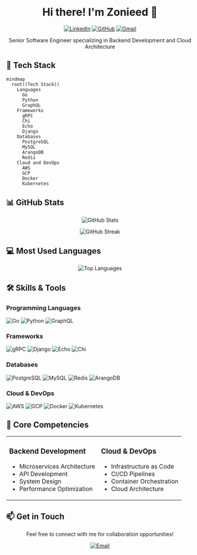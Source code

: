 <div align="center">

# Hi there! I'm Zonieed 👋

[![LinkedIn](https://img.shields.io/badge/LinkedIn-0077B5?style=for-the-badge&logo=linkedin&logoColor=white)](https://linkedin.com/in/zonieedhossain)
[![GitHub](https://img.shields.io/badge/GitHub-100000?style=for-the-badge&logo=github&logoColor=white)](https://github.com/zonieedhossain)
[![Gmail](https://img.shields.io/badge/Gmail-D14836?style=for-the-badge&logo=gmail&logoColor=white)](mailto:zonieed.uap@gmail.com)

Senior Software Engineer specializing in Backend Development and Cloud Architecture

</div>

## 🚀 Tech Stack

```mermaid
mindmap
  root((Tech Stack))
    Languages
      Go
      Python
      GraphQL
    Frameworks
      gRPC
      Chi
      Echo
      Django
    Databases
      PostgreSQL
      MySQL
      ArangoDB
      Redis
    Cloud and DevOps
      AWS
      GCP
      Docker
      Kubernetes
```

## 📊 GitHub Stats

<div align="center">

![GitHub Stats](https://github-readme-stats.vercel.app/api?username=zonieedhossain&show_icons=true&theme=transparent&hide_border=true&count_private=true)

![GitHub Streak](https://github-readme-streak-stats.herokuapp.com/?user=zonieedhossain&theme=transparent&hide_border=true)

</div>

## 💻 Most Used Languages

<div align="center">

![Top Languages](https://github-readme-stats.vercel.app/api/top-langs/?username=zonieedhossain&layout=compact&theme=transparent&hide_border=true)

</div>

## 🛠️ Skills & Tools

### Programming Languages
![Go](https://img.shields.io/badge/Go-00ADD8?style=for-the-badge&logo=go&logoColor=white)
![Python](https://img.shields.io/badge/Python-3776AB?style=for-the-badge&logo=python&logoColor=white)
![GraphQL](https://img.shields.io/badge/GraphQL-E10098?style=for-the-badge&logo=graphql&logoColor=white)

### Frameworks
![gRPC](https://img.shields.io/badge/gRPC-244c5a?style=for-the-badge)
![Django](https://img.shields.io/badge/Django-092E20?style=for-the-badge&logo=django&logoColor=white)
![Echo](https://img.shields.io/badge/Echo-00ADD8?style=for-the-badge)
![Chi](https://img.shields.io/badge/Chi-00ADD8?style=for-the-badge)

### Databases
![PostgreSQL](https://img.shields.io/badge/PostgreSQL-316192?style=for-the-badge&logo=postgresql&logoColor=white)
![MySQL](https://img.shields.io/badge/MySQL-005C84?style=for-the-badge&logo=mysql&logoColor=white)
![Redis](https://img.shields.io/badge/Redis-DC382D?style=for-the-badge&logo=redis&logoColor=white)
![ArangoDB](https://img.shields.io/badge/ArangoDB-DDE072?style=for-the-badge)

### Cloud & DevOps
![AWS](https://img.shields.io/badge/AWS-232F3E?style=for-the-badge&logo=amazon-aws&logoColor=white)
![GCP](https://img.shields.io/badge/GCP-4285F4?style=for-the-badge&logo=google-cloud&logoColor=white)
![Docker](https://img.shields.io/badge/Docker-2496ED?style=for-the-badge&logo=docker&logoColor=white)
![Kubernetes](https://img.shields.io/badge/Kubernetes-326CE5?style=for-the-badge&logo=kubernetes&logoColor=white)

## 🎯 Core Competencies

<table>
<tr>
<td>

### Backend Development
- Microservices Architecture
- API Development
- System Design
- Performance Optimization

</td>
<td>

### Cloud & DevOps
- Infrastructure as Code
- CI/CD Pipelines
- Container Orchestration
- Cloud Architecture

</td>
</tr>
</table>

## 📫 Get in Touch

<div align="center">

Feel free to connect with me for collaboration opportunities!

[![Email](https://img.shields.io/badge/Email-Contact_Me-blue?style=for-the-badge&logo=gmail)](mailto:your.email@gmail.com)

</div>
